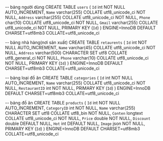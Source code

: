 -- bảng người dùng 
CREATE TABLE `users` (
  `Id` int NOT NULL AUTO_INCREMENT,
  `Name` varchar(255) COLLATE utf8_unicode_ci NOT NULL,
  `Address` varchar(255) COLLATE utf8_unicode_ci NOT NULL,
  `Phone` char(10) COLLATE utf8_unicode_ci NOT NULL,
  `Gmail` varchar(255) COLLATE utf8_unicode_ci NOT NULL,
  PRIMARY KEY (`Id`)
) ENGINE=InnoDB DEFAULT CHARSET=utf8mb3 COLLATE=utf8_unicode_ci

-- bảng nhà hàng(nơi sản xuất)
CREATE TABLE `retaurents` (
  `Id` int NOT NULL AUTO_INCREMENT,
  `Name` varchar(45) COLLATE utf8_unicode_ci NOT NULL,
  `Address` varchar(500) CHARACTER SET utf8 COLLATE utf8_general_ci NOT NULL,
  `Phone` varchar(10) COLLATE utf8_unicode_ci NOT NULL,
  PRIMARY KEY (`Id`)
) ENGINE=InnoDB DEFAULT CHARSET=utf8mb3 COLLATE=utf8_unicode_ci

-- bảng loại đồ ăn
CREATE TABLE `categories` (
  `Id` int NOT NULL AUTO_INCREMENT,
  `Name` varchar(255) COLLATE utf8_unicode_ci NOT NULL,
  `RestaurantID` int NOT NULL,
  PRIMARY KEY (`Id`)
) ENGINE=InnoDB DEFAULT CHARSET=utf8mb3 COLLATE=utf8_unicode_ci

-- bảng đồ ăn
CREATE TABLE `products` (
  `Id` int NOT NULL AUTO_INCREMENT,
  `CategoryID` int NOT NULL,
  `Name` varchar(255) CHARACTER SET utf8 COLLATE utf8_bin NOT NULL,
  `Conten` longtext COLLATE utf8_unicode_ci NOT NULL,
  `Price` double NOT NULL,
  `Discount` double DEFAULT NULL,
  `Hot` int DEFAULT NULL,
  `Image` json NOT NULL,
  PRIMARY KEY (`Id`)
) ENGINE=InnoDB DEFAULT CHARSET=utf8mb3 COLLATE=utf8_unicode_ci